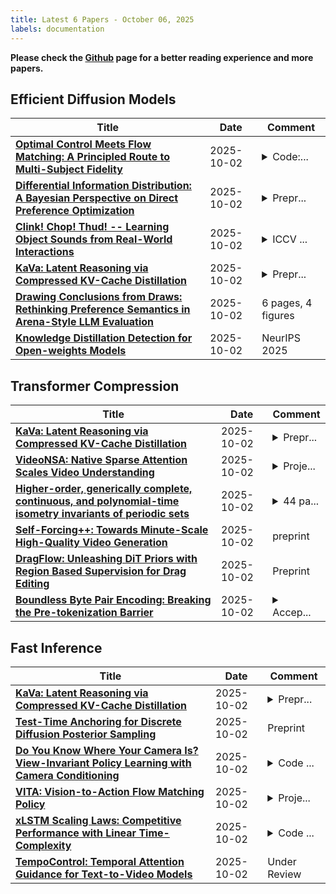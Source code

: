 ```yaml
---
title: Latest 6 Papers - October 06, 2025
labels: documentation
---
```

**Please check the [Github](https://github.com/zezhishao/MTS_Daily_ArXiv) page for a better reading experience and more papers.**

## Efficient Diffusion Models
| **Title** | **Date** | **Comment** |
| --- | --- | --- |
| **[Optimal Control Meets Flow Matching: A Principled Route to Multi-Subject Fidelity](http://arxiv.org/abs/2510.02315v1)** | 2025-10-02 | <details><summary>Code:...</summary><p>Code: https://github.com/ericbill21/FOCUS/</p></details> |
| **[Differential Information Distribution: A Bayesian Perspective on Direct Preference Optimization](http://arxiv.org/abs/2505.23761v2)** | 2025-10-02 | <details><summary>Prepr...</summary><p>Preprint, under review. 39 pages, 12 figures. Updates from v1: Added new theoretical results on DPO training dynamics and policy exploration, included experiments with Qwen3-4B, and refined the discussion of log-margin dynamics</p></details> |
| **[Clink! Chop! Thud! -- Learning Object Sounds from Real-World Interactions](http://arxiv.org/abs/2510.02313v1)** | 2025-10-02 | <details><summary>ICCV ...</summary><p>ICCV 2025. Project page: https://clink-chop-thud.github.io/</p></details> |
| **[KaVa: Latent Reasoning via Compressed KV-Cache Distillation](http://arxiv.org/abs/2510.02312v1)** | 2025-10-02 | <details><summary>Prepr...</summary><p>Preprint. Under Review</p></details> |
| **[Drawing Conclusions from Draws: Rethinking Preference Semantics in Arena-Style LLM Evaluation](http://arxiv.org/abs/2510.02306v1)** | 2025-10-02 | 6 pages, 4 figures |
| **[Knowledge Distillation Detection for Open-weights Models](http://arxiv.org/abs/2510.02302v1)** | 2025-10-02 | NeurIPS 2025 |

## Transformer Compression
| **Title** | **Date** | **Comment** |
| --- | --- | --- |
| **[KaVa: Latent Reasoning via Compressed KV-Cache Distillation](http://arxiv.org/abs/2510.02312v1)** | 2025-10-02 | <details><summary>Prepr...</summary><p>Preprint. Under Review</p></details> |
| **[VideoNSA: Native Sparse Attention Scales Video Understanding](http://arxiv.org/abs/2510.02295v1)** | 2025-10-02 | <details><summary>Proje...</summary><p>Project Page: https://enxinsong.com/VideoNSA-web/, Code: https://github.com/Espere-1119-Song/VideoNSA</p></details> |
| **[Higher-order, generically complete, continuous, and polynomial-time isometry invariants of periodic sets](http://arxiv.org/abs/2509.15088v2)** | 2025-10-02 | <details><summary>44 pa...</summary><p>44 pages, 11 figures, 18 tables. The 2nd version includes more examples in Figures 10-11 and 4 new tables. The latest version is maintained at http://kurlin.org/projects/periodic-geometry/higher-order-PDD.pdf</p></details> |
| **[Self-Forcing++: Towards Minute-Scale High-Quality Video Generation](http://arxiv.org/abs/2510.02283v1)** | 2025-10-02 | preprint |
| **[DragFlow: Unleashing DiT Priors with Region Based Supervision for Drag Editing](http://arxiv.org/abs/2510.02253v1)** | 2025-10-02 | Preprint |
| **[Boundless Byte Pair Encoding: Breaking the Pre-tokenization Barrier](http://arxiv.org/abs/2504.00178v2)** | 2025-10-02 | <details><summary>Accep...</summary><p>Accepted to COLM 2025</p></details> |

## Fast Inference
| **Title** | **Date** | **Comment** |
| --- | --- | --- |
| **[KaVa: Latent Reasoning via Compressed KV-Cache Distillation](http://arxiv.org/abs/2510.02312v1)** | 2025-10-02 | <details><summary>Prepr...</summary><p>Preprint. Under Review</p></details> |
| **[Test-Time Anchoring for Discrete Diffusion Posterior Sampling](http://arxiv.org/abs/2510.02291v1)** | 2025-10-02 | Preprint |
| **[Do You Know Where Your Camera Is? View-Invariant Policy Learning with Camera Conditioning](http://arxiv.org/abs/2510.02268v1)** | 2025-10-02 | <details><summary>Code ...</summary><p>Code and project materials are available at ripl.github.io/know_your_camera</p></details> |
| **[VITA: Vision-to-Action Flow Matching Policy](http://arxiv.org/abs/2507.13231v2)** | 2025-10-02 | <details><summary>Proje...</summary><p>Project page: https://ucd-dare.github.io/VITA/ Code: https://github.com/ucd-dare/VITA</p></details> |
| **[xLSTM Scaling Laws: Competitive Performance with Linear Time-Complexity](http://arxiv.org/abs/2510.02228v1)** | 2025-10-02 | <details><summary>Code ...</summary><p>Code and data available at https://github.com/NX-AI/xlstm_scaling_laws</p></details> |
| **[TempoControl: Temporal Attention Guidance for Text-to-Video Models](http://arxiv.org/abs/2510.02226v1)** | 2025-10-02 | Under Review |

